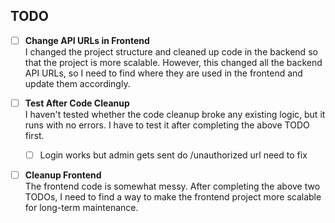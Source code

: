 ## TODO

- [ ] **Change API URLs in Frontend**  
  I changed the project structure and cleaned up code in the backend so that the project is more scalable. However, this changed all the backend API URLs, so I need to find where they are used in the frontend and update them accordingly.

- [ ] **Test After Code Cleanup**  
  I haven't tested whether the code cleanup broke any existing logic, but it runs with no errors. I have to test it after completing the above TODO first.
  - [ ] Login works but admin gets sent do /unauthorized url need to fix

- [ ] **Cleanup Frontend**  
  The frontend code is somewhat messy. After completing the above two TODOs, I need to find a way to make the frontend project more scalable for long-term maintenance.


